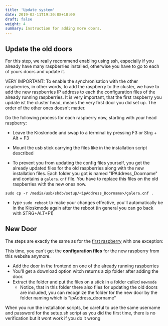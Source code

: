 ```yaml
---
title: 'Update system'
date: 2019-02-11T19:30:08+10:00
draft: false
weight: 4
summary: Instruction for adding more doors.
---
```


## Update the old doors

For this step, we really recommend enabling using ssh, especially if you already have many raspberries installed,
otherwise you have to go to each of yours doors and update it.

VERY IMPORTANT: To enable the synchronisation with the other raspberries, in other words, to add the raspberry to the cluster,
we have to add the new raspberries IP address to each the configuration files of the already running raspberries. It is very important, that
the first raspberry you update ist the cluster head, means the very first door you did set up. The order of the other ones doesn't matter.

Do the following process for each raspberry now, starting with your head raspberry: 
- Leave the Kioskmode and swap to a terminal by pressing F3 or Strg + Alt + F3

- Mount the usb stick carrying the files like in the installation script described

- To prevent you from updating the config files yourself, you get the already updated files for the old raspberries along with the new installation files.
Each folder you got is named "IPAddress_Doorname" and contains a `galera.cnf` file. You have to replace this files on the old raspberries with the new ones now.

```
sudo cp -r /media/usb/shdb/setup/<ipAddress_Doorname>/galera.cnf .
```

- type `sudo reboot` to make your changes effective, you'll automatically be in the Kioskmode again after the reboot (in general you can go back with STRG+ALT+F1)


## New Door

The steps are exactly the same as for the [first raspberry](../install-system/) with one exception:

This time, you can't get the **configuration files** for the new raspberry from this website anymore.

- Add the door in the frontend on one of the already running raspberries
- You'll get a download option witch returns a zip folder after adding the door.
- Extract the folder and put the files on a stick in a folder called `newnode`
  - Notice, that in this folder there also files for updating the old doors are included, you can recognize the folder for the new door by the folder naming which is "ipAddress_doorname"

When you run the installation scripts, be careful to use the same username and password for the setup.sh script as you did the first time, there is no verification but it wont work if you do it wrong